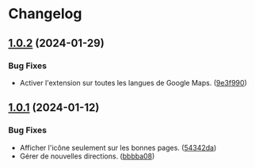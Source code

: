 # Changelog

## [1.0.2](https://github.com/regseb/roadbook/compare/v1.0.1...v1.0.2) (2024-01-29)

### Bug Fixes

- Activer l'extension sur toutes les langues de Google Maps. ([9e3f990](https://github.com/regseb/roadbook/commit/9e3f990be1c885548319e5a6d3fa55551da76a96))

## [1.0.1](https://github.com/regseb/roadbook/compare/v1.0.0...v1.0.1) (2024-01-12)

### Bug Fixes

- Afficher l'icône seulement sur les bonnes pages. ([54342da](https://github.com/regseb/roadbook/commit/54342daa2c69c116f3002939fd6e2e0c8cfd51cc))
- Gérer de nouvelles directions. ([bbbba08](https://github.com/regseb/roadbook/commit/bbbba08b187b9883f0e601502cc735c915270fb1))
